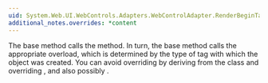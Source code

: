```yaml
---
uid: System.Web.UI.WebControls.Adapters.WebControlAdapter.RenderBeginTag(System.Web.UI.HtmlTextWriter)
additional_notes.overrides: *content
---
```


<p>The <xref href="System.Web.UI.WebControls.Adapters.WebControlAdapter.RenderBeginTag(System.Web.UI.HtmlTextWriter)"></xref> base method calls the <xref href="System.Web.UI.WebControls.WebControl.RenderBeginTag(System.Web.UI.HtmlTextWriter)"></xref> method. In turn, the <xref href="System.Web.UI.WebControls.WebControl.RenderBeginTag(System.Web.UI.HtmlTextWriter)"></xref> base method calls the appropriate <xref href="System.Web.UI.HtmlTextWriter.RenderBeginTag(System.Web.UI.HtmlTextWriterTag)"></xref> overload, which is determined by the type of tag with which the <xref href="System.Web.UI.WebControls.WebControl"></xref> object was created. You can avoid overriding <xref href="System.Web.UI.WebControls.Adapters.WebControlAdapter.RenderBeginTag(System.Web.UI.HtmlTextWriter)"></xref> by deriving from the <xref href="System.Web.UI.HtmlTextWriter"></xref> class and overriding <xref href="System.Web.UI.HtmlTextWriter.RenderBeginTag(System.Web.UI.HtmlTextWriterTag)"></xref>, and also possibly <xref href="System.Web.UI.HtmlTextWriter.RenderEndTag"></xref>.</p>


